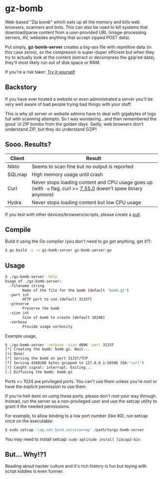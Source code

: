 # gz-bomb

Web-based "Zip bomb" which eats up all the memory and kills web browsers, scanners and bots. This can also be used to kill systems that download/parse content from a user-provided URL (image-processing servers, AV, websites anything that accept zipped POST data).

Put simply, **gz-bomb-server** creates a big-ass file with repetitive data (in this case zeros), so the compresion is super-duper efficient but when they try to actually look at the content (extract or decompress the gzip'ed data), they'll most likely run out of disk space or RAM.

If you're a risk taker: [Try it yourself](http://127.0.0.1:31337)

## Backstory

If you have ever hosted a website or even administrated a server you'll be very well aware of bad people trying bad things with your stuff.

This is why all server or website admins have to deal with gigabytes of logs full with scanning attempts. So I was wondering...and then remembered the good 'ol ZIP bombs from the golden days. Sadly, web browsers don't understand ZIP, but they do understand GZIP!

## Sooo. Results?

| Client | Result                                             |
|--------|----------------------------------------------------|
| Nikto  | Seems to scan fine but no output is reported       |
| SQLmap | High memory usage until crash                      |
| Curl   | Never stops loading content and CPU usage goes up (with `-o` flag, curl >= [7.55.0](https://github.com/curl/curl/commit/5385450afd61328e7d24b50eeffc2b1571cd9e2f) doesn’t spew binary anymore) |
| Hydra  | Never stops loading content but low CPU usage      |

If you test with other devices/browsers/scripts, please create a [pull](https://github.com/0x48piraj/gz-bomb/pulls).

## Compile

Build it using the Go complier (you don't need to *go get* anything, get it?):

```bash
$ go build -v -o gz-bomb-server gz-bomb-server.go
```

## Usage

```bash
$ ./gz-bomb-server -help
Usage of ./gz-bomb-server:
  -filename string
    	Name of the file for the bomb (default "bomb.gz")
  -port int
    	HTTP port to use (default 31337)
  -preserve
    	Preserve the bomb
  -size int
    	Size of bomb to create (default 10240)
  -verbose
    	Provide usage verbosity
```

Example usage,

```bash
$ ./gz-bomb-server -verbose -size 4096 -port 31337
[*] Creating the bomb: bomb.gz. Wait...
[+] Done!
[*] Serving the bomb on port 31337/TCP
[*] Serving 4168186 bytes gzipped to 127.0.0.1:50346 (UA:"curl")
[!] Caught signal: interrupt. Exiting...
[-] Diffusing the bomb: bomb.gz
```

Ports <= 1024 are privileged ports. You can't use them unless you're root or have the explicit permission to use them.

If you're hell-bent on using these ports, please don't root your way through. Instead, run the server as a non-privileged user and use the setcap utility to grant it the needed permissions.

For example, to allow binding to a low port number (like 80), run setcap once on the executable:

```bash
$ sudo setcap 'cap_net_bind_service=+ep' /path/to/gz-bomb-server
```

You may need to install setcap: `sudo aptitude install libcap2-bin`

## But... Why!?1

Reading about hacker culture and it's rich history is fun but toying with script kiddies is even funnier.